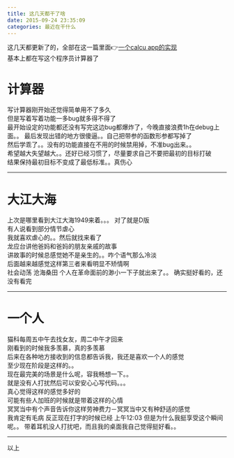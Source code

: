 ```yaml
---
title: 这几天都干了啥
date: 2015-09-24 23:35:09
categories: 最近在干什么
---
```

这几天都更新了的，全部在这一篇里面👉[一个calcu app的实现](//gaoryrt.github.io/2015/09/21/一个calcu-app的实现/)  
基本上都在写这个程序员计算器了  
<!--more--> 
# 计算器   
写计算器刚开始还觉得简单用不了多久  
但是写着写着功能一多bug就多得不得了  
最开始设定的功能都还没有写完这边bug都爆炸了，今晚直接浪费1h在debug上面。。
最后发现出错的地方很傻逼。。自己把带参的函数形参都写掉了  
然后学乖了。。没有的功能直接在不用的时候禁用掉，不准bug出来。。  
希望越大失望越大。。还好已经习惯了，尽量要求自己不要把最初的目标打破  
结果保持最初目标不变成了最低标准。。真伤心  
***  
# 大江大海
上次是哪里看到大江大海1949来着。。。
对了就是D版  
有人说看到部分情节虐心  
我就喜欢虐心的。。然后就找来看了  
龙应台讲他爸妈和爸妈的朋友亲戚的故事  
讲故事的时候总感觉她不是亲生的。。咋个语气那么冷淡  
后面越来越感觉这样第三者来看明显不矫情啊  
社会动荡 沧海桑田 个人在革命面前的渺小一下子就出来了。。 
确实挺好看的，还没有看完  
***  
# 一个人 
猫科每周五中午去找女友，周二中午才回来  
刚看到的时候我多羡慕，真的多羡慕  
后来在各种地方接收到的信息都告诉我，我还是喜欢一个人的感觉  
至少现在阶段是这样的。。  
现在最完美的场景是什么呢，容我畅想一下。。  
就是没有人打扰然后可以安安心心写代码。。。  
真心觉得这样的感觉多好的  
可能有些人加班的时候就是带着这样的心情  
冥冥当中有个声音告诉你这样劳神费力－冥冥当中又有种舒适的感觉  
我肯定有毛病  反正现在打字的时候已经 上午12:03 但是为什么我挺享受这个瞬间呢。。
带着耳机没人打扰吧，而且我的桌面我自己觉得挺好看。。
***  
以上
